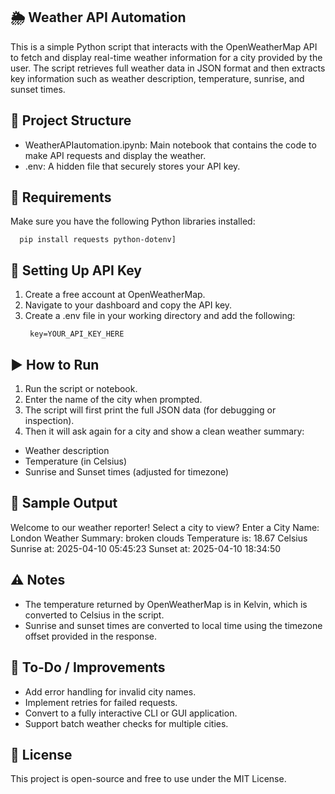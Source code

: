 ## 🌦️ Weather API Automation
This is a simple Python script that interacts with the OpenWeatherMap API to fetch and display real-time weather information for a city provided by the user. The script retrieves full weather data in JSON format and then extracts key information such as weather description, temperature, sunrise, and sunset times.

## 📁 Project Structure
* WeatherAPIautomation.ipynb: Main notebook that contains the code to make API requests and display the weather.
* .env: A hidden file that securely stores your API key.

## 🔧 Requirements
Make sure you have the following Python libraries installed:
```
  pip install requests python-dotenv]
```

## 🔐 Setting Up API Key
1. Create a free account at OpenWeatherMap.
2. Navigate to your dashboard and copy the API key.
3. Create a .env file in your working directory and add the following:
   ```
    key=YOUR_API_KEY_HERE
   ```

## ▶️ How to Run
1. Run the script or notebook.
2. Enter the name of the city when prompted.
3. The script will first print the full JSON data (for debugging or inspection).
4. Then it will ask again for a city and show a clean weather summary:
* Weather description
* Temperature (in Celsius)
* Sunrise and Sunset times (adjusted for timezone)

## 📝 Sample Output
Welcome to our weather reporter! Select a city to view?
Enter a City Name: London
Weather Summary:  broken clouds
Temperature is:  18.67 Celsius
Sunrise at:  2025-04-10 05:45:23
Sunset at:  2025-04-10 18:34:50

## ⚠️ Notes
* The temperature returned by OpenWeatherMap is in Kelvin, which is converted to Celsius in the script.
* Sunrise and sunset times are converted to local time using the timezone offset provided in the response.

## 📌 To-Do / Improvements
* Add error handling for invalid city names.
* Implement retries for failed requests.
* Convert to a fully interactive CLI or GUI application.
* Support batch weather checks for multiple cities.

## 📄 License
This project is open-source and free to use under the MIT License.
